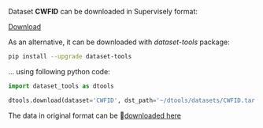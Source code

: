 Dataset **CWFID** can be downloaded in Supervisely format:

 [Download](https://assets.supervisely.com/supervisely-supervisely-assets-public/teams_storage/q/V/tD/DkjDBIGvZwkFWBECl9HeLGb6CZBatBrf5Vb3dUwN6cx815WdUDJr0j4Sq5CNTWl43fxyBWInzMFxdrhy4Z3kML71TKjwqzl6xec6MfRmKTJpriMuOWDZ891my5bd.tar)

As an alternative, it can be downloaded with *dataset-tools* package:
``` bash
pip install --upgrade dataset-tools
```

... using following python code:
``` python
import dataset_tools as dtools

dtools.download(dataset='CWFID', dst_path='~/dtools/datasets/CWFID.tar')
```
The data in original format can be 🔗[downloaded here](https://github.com/cwfid/dataset/archive/refs/tags/v1.0.zip)